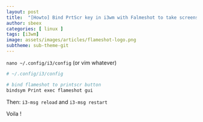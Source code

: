 ```yaml
---
layout: post
title:  "[Howto] Bind PrtScr key in i3wm with Falmeshot to take screenshots"
author: sbeex
categories: [ linux ]
tags: [i3wm]
image: assets/images/articles/flameshot-logo.png
subtheme: sub-theme-git
---
```


`nano ~/.config/i3/config` (or vim whatever)

```bash
# ~/.config/i3/config

# bind flameshot to printscr button
bindsym Print exec flameshot gui
```

Then:
`i3-msg reload` and `i3-msg restart`

Voila !
